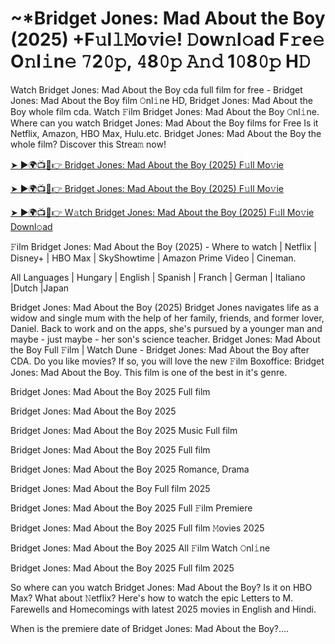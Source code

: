 # ~*Bridget Jones: Mad About the Boy (2025) +F𝚞l𝚕𝙼o𝚟i𝚎! 𝙳ow𝚗l𝚘ad F𝚛e𝚎 O𝚗l𝚒n𝚎 𝟽2𝟶𝚙, 𝟺8𝟶𝚙 𝙰𝚗𝚍 1𝟶8𝟶𝚙 H𝙳

Watch Bridget Jones: Mad About the Boy cda full film for free - Bridget Jones: Mad About the Boy film 𝙾nl𝚒ne HD, Bridget Jones: Mad About the Boy whole film cda. Watch 𝙵ilm Bridget Jones: Mad About the Boy 𝙾nl𝚒ne. Where can you watch Bridget Jones: Mad About the Boy films for Free Is it Netflix, Amazon, HBO Max, Hulu.etc. Bridget Jones: Mad About the Boy the whole film? Discover this Strea𝚖 now!

[➤ ►🌍📺📱👉 Bridget Jones: Mad About the Boy (2025) F𝚞ll Mo𝚟ie](https://cutt.ly/xrexEBm7)

[➤ ►🌍📺📱👉 Bridget Jones: Mad About the Boy (2025) F𝚞ll Mo𝚟ie](https://cutt.ly/xrexEBm7)

[➤ ►🌍📺📱👉 W𝚊tch Bridget Jones: Mad About the Boy (2025) F𝚞ll Mo𝚟ie Downl𝚘ad](http://r-movies.com/pl/movie/1254793/listy-do-m-poegnania-i-powiedzy-gitcode)

𝙵ilm Bridget Jones: Mad About the Boy (2025) - Where to watch | Netflix | Disney+ | HBO Max | SkyShowtime | Amazon Prime Video | Cineman.

All Languages ​​| Hungary | English | Spanish | Franch | German | Italiano |Dutch |Japan

Bridget Jones: Mad About the Boy (2025) Bridget Jones navigates life as a widow and single mum with the help of her family, friends, and former lover, Daniel. Back to work and on the apps, she's pursued by a younger man and maybe - just maybe - her son's science teacher. Bridget Jones: Mad About the Boy Full 𝙵ilm | Watch Dune - Bridget Jones: Mad About the Boy after CDA. Do you like movies? If so, you will love the new 𝙵ilm Boxoffice: Bridget Jones: Mad About the Boy. This film is one of the best in it's genre.

Bridget Jones: Mad About the Boy 2025 Full film

Bridget Jones: Mad About the Boy 2025

Bridget Jones: Mad About the Boy 2025 Music Full film

Bridget Jones: Mad About the Boy 2025 Full film

Bridget Jones: Mad About the Boy 2025 Romance, Drama

Bridget Jones: Mad About the Boy Full film 2025

Bridget Jones: Mad About the Boy 2025 Full 𝙵ilm Premiere

Bridget Jones: Mad About the Boy 2025 Full film 𝙼ovies 2025

Bridget Jones: Mad About the Boy 2025 All 𝙵ilm Watch 𝙾nl𝚒ne

Bridget Jones: Mad About the Boy 2025 Full film 2025

So where can you watch Bridget Jones: Mad About the Boy? Is it on HBO Max? What about 𝙽etflix? Here's how to watch the epic Letters to M. Farewells and Homecomings with latest 2025 movies in English and Hindi.

When is the premiere date of Bridget Jones: Mad About the Boy?....
